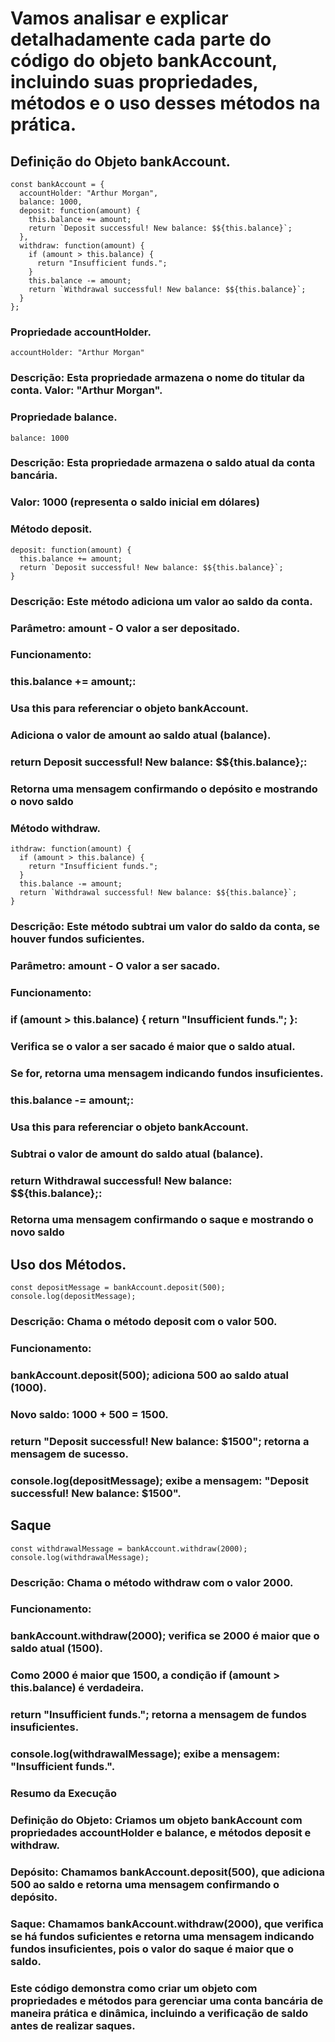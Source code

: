 # Vamos analisar e explicar detalhadamente cada parte do código do objeto bankAccount, incluindo suas propriedades, métodos e o uso desses métodos na prática.

## Definição do Objeto bankAccount.
```
const bankAccount = {
  accountHolder: "Arthur Morgan",
  balance: 1000,
  deposit: function(amount) {
    this.balance += amount;
    return `Deposit successful! New balance: $${this.balance}`;
  },
  withdraw: function(amount) {
    if (amount > this.balance) {
      return "Insufficient funds.";
    }
    this.balance -= amount;
    return `Withdrawal successful! New balance: $${this.balance}`;
  }
};
```
### Propriedade accountHolder.
```
accountHolder: "Arthur Morgan"
```
### Descrição: Esta propriedade armazena o nome do titular da conta. Valor: "Arthur Morgan".

### Propriedade balance.
```
balance: 1000
```
### Descrição: Esta propriedade armazena o saldo atual da conta bancária.
### Valor: 1000 (representa o saldo inicial em dólares)

### Método deposit.
```
deposit: function(amount) {
  this.balance += amount;
  return `Deposit successful! New balance: $${this.balance}`;
}
```
### Descrição: Este método adiciona um valor ao saldo da conta.
### Parâmetro: amount - O valor a ser depositado.
### Funcionamento:
### this.balance += amount;:
### Usa this para referenciar o objeto bankAccount.
### Adiciona o valor de amount ao saldo atual (balance).
### return Deposit successful! New balance: $${this.balance};:
### Retorna uma mensagem confirmando o depósito e mostrando o novo saldo

### Método withdraw.
```
ithdraw: function(amount) {
  if (amount > this.balance) {
    return "Insufficient funds.";
  }
  this.balance -= amount;
  return `Withdrawal successful! New balance: $${this.balance}`;
}
```

### Descrição: Este método subtrai um valor do saldo da conta, se houver fundos suficientes.
### Parâmetro: amount - O valor a ser sacado.
### Funcionamento:
### if (amount > this.balance) { return "Insufficient funds."; }:
### Verifica se o valor a ser sacado é maior que o saldo atual.
### Se for, retorna uma mensagem indicando fundos insuficientes.
### this.balance -= amount;:
### Usa this para referenciar o objeto bankAccount.
### Subtrai o valor de amount do saldo atual (balance).
### return Withdrawal successful! New balance: $${this.balance};:
### Retorna uma mensagem confirmando o saque e mostrando o novo saldo

## Uso dos Métodos.
```
const depositMessage = bankAccount.deposit(500);
console.log(depositMessage);
```
### Descrição: Chama o método deposit com o valor 500.
### Funcionamento:
### bankAccount.deposit(500); adiciona 500 ao saldo atual (1000).
### Novo saldo: 1000 + 500 = 1500.
### return "Deposit successful! New balance: $1500"; retorna a mensagem de sucesso.
### console.log(depositMessage); exibe a mensagem: "Deposit successful! New balance: $1500".

## Saque
```
const withdrawalMessage = bankAccount.withdraw(2000);
console.log(withdrawalMessage);
```

### Descrição: Chama o método withdraw com o valor 2000.
### Funcionamento:
### bankAccount.withdraw(2000); verifica se 2000 é maior que o saldo atual (1500).
### Como 2000 é maior que 1500, a condição if (amount > this.balance) é verdadeira.
### return "Insufficient funds."; retorna a mensagem de fundos insuficientes.
### console.log(withdrawalMessage); exibe a mensagem: "Insufficient funds.".
### Resumo da Execução
### Definição do Objeto: Criamos um objeto bankAccount com propriedades accountHolder e balance, e métodos deposit e withdraw.
### Depósito: Chamamos bankAccount.deposit(500), que adiciona 500 ao saldo e retorna uma mensagem confirmando o depósito.
### Saque: Chamamos bankAccount.withdraw(2000), que verifica se há fundos suficientes e retorna uma mensagem indicando fundos insuficientes, pois o valor do saque é maior que o saldo.
### Este código demonstra como criar um objeto com propriedades e métodos para gerenciar uma conta bancária de maneira prática e dinâmica, incluindo a verificação de saldo antes de realizar saques.